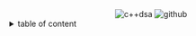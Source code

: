 <div align="center">
    <img src="https://img.shields.io/badge/C%2B%2B_DSA-GITHUB-RESOURCES?style=flat-square" alt="c++dsa">
    <img src="https://img.shields.io/badge/KAVINGAM-white?style=flat-square&logo=github&logoColor=black" alt="github">
</div>

<details>
    <summary>table of content</summary>
    <ol>
        <li>
            <a alt="" href="">Introduction</a>
            <ul>
                <li>
                    <a alt="" href="">Data Type</a>
                </li>
                <li>
                    <a alt="" href="">Abstract Data Type</a>
                </li>
                <li>
                    <a alt="" href="">Data Structures</a>
                    <ul>
                        <a alt="" href="">Linear and Non linear data structure</a>
                    </ul>
                    <ul>
                        <a alt="" href="">Static and dynamic data structure</a>
                    </ul>
                </li>
                <li>
                    <a alt="" href="">Algorithms</a>
                    <ul>
                        <a alt="" href="">Greedy algorithm</a>
                    </ul>
                    <ul>
                        <a alt="" href="">Divide and conquer algorithm</a>
                    </ul>
                    <ul>
                        <a alt="" href="">Backtracking</a>
                    </ul>
                    <ul>
                        <a alt="" href="">Randomized algorithm</a>
                    </ul>
                </li>
                <li>
                    <a alt="" href="">Data Type</a>
                </li>
            </ul>
        </li>
        <li>
            <a alt="" href="">Arrays,Pointers and Structures</a>
            <ul>
                <a alt="" href=""></a>
                <a alt="" href=""></a>
            </ul>
        </li>
        <li>
            <a alt="" href=""></a>
            <ul>
                <a alt="" href=""></a>
                <a alt="" href=""></a>
            </ul>
        </li>
        <li>
            <a alt="" href=""></a>
            <ul>
                <a alt="" href=""></a>
                <a alt="" href=""></a>
            </ul>
        </li>
    </ol>
</details>